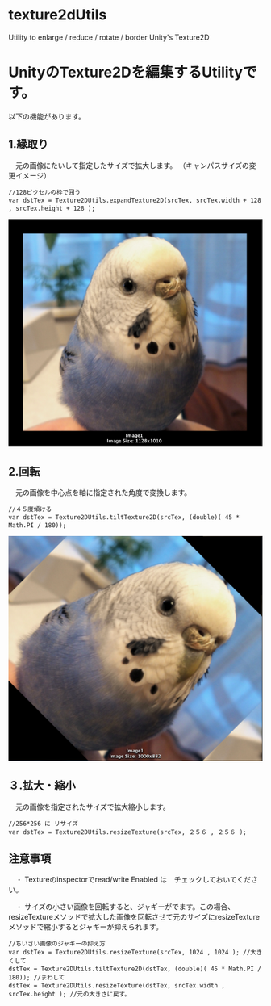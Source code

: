 # texture2dUtils
Utility to enlarge / reduce / rotate / border Unity's Texture2D

# UnityのTexture2Dを編集するUtilityです。


以下の機能があります。

## 1.縁取り
　元の画像にたいして指定したサイズで拡大します。
 （キャンパスサイズの変更イメージ） 

```
//128ピクセルの枠で囲う
var dstTex = Texture2DUtils.expandTexture2D(srcTex, srcTex.width + 128 , srcTex.height + 128 );
```
<img src="https://github.com/shimawork/images/blob/master/waku.png">


## 2.回転
　元の画像を中心点を軸に指定された角度で変換します。

```
//４５度傾ける
var dstTex = Texture2DUtils.tiltTexture2D(srcTex, (double)( 45 * Math.PI / 180));
```
<img src="https://github.com/shimawork/images/blob/master/45.png">


## ３.拡大・縮小
　元の画像を指定されたサイズで拡大縮小します。

```
//256*256 に リサイズ
var dstTex = Texture2DUtils.resizeTexture(srcTex, ２５６ , ２５６ );
```

## 注意事項

　・ Textureのinspectorでread/write Enabled は　チェックしておいてください。

　・ サイズの小さい画像を回転すると、ジャギーがでます。この場合、resizeTextureメソッドで拡大した画像を回転させて元のサイズにresizeTextureメソッドで縮小するとジャギーが抑えられます。
``` 
//ちいさい画像のジャギーの抑え方
var dstTex = Texture2DUtils.resizeTexture(srcTex, 1024 , 1024 ); //大きくして
dstTex = Texture2DUtils.tiltTexture2D(dstTex, (double)( 45 * Math.PI / 180)); //まわして
dstTex = Texture2DUtils.resizeTexture(dstTex, srcTex.width , srcTex.height ); //元の大きさに戻す。
```
